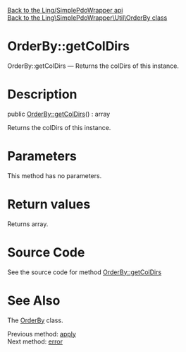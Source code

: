 [Back to the Ling/SimplePdoWrapper api](https://github.com/lingtalfi/SimplePdoWrapper/blob/master/doc/api/Ling/SimplePdoWrapper.md)<br>
[Back to the Ling\SimplePdoWrapper\Util\OrderBy class](https://github.com/lingtalfi/SimplePdoWrapper/blob/master/doc/api/Ling/SimplePdoWrapper/Util/OrderBy.md)


OrderBy::getColDirs
================



OrderBy::getColDirs — Returns the colDirs of this instance.




Description
================


public [OrderBy::getColDirs](https://github.com/lingtalfi/SimplePdoWrapper/blob/master/doc/api/Ling/SimplePdoWrapper/Util/OrderBy/getColDirs.md)() : array




Returns the colDirs of this instance.




Parameters
================

This method has no parameters.


Return values
================

Returns array.








Source Code
===========
See the source code for method [OrderBy::getColDirs](https://github.com/lingtalfi/SimplePdoWrapper/blob/master/Util/OrderBy.php#L125-L128)


See Also
================

The [OrderBy](https://github.com/lingtalfi/SimplePdoWrapper/blob/master/doc/api/Ling/SimplePdoWrapper/Util/OrderBy.md) class.

Previous method: [apply](https://github.com/lingtalfi/SimplePdoWrapper/blob/master/doc/api/Ling/SimplePdoWrapper/Util/OrderBy/apply.md)<br>Next method: [error](https://github.com/lingtalfi/SimplePdoWrapper/blob/master/doc/api/Ling/SimplePdoWrapper/Util/OrderBy/error.md)<br>

